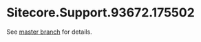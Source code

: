 # Sitecore.Support.93672.175502

See [master branch](https://github.com/sitecoresupport/Sitecore.Support.93672.175502) for details.
